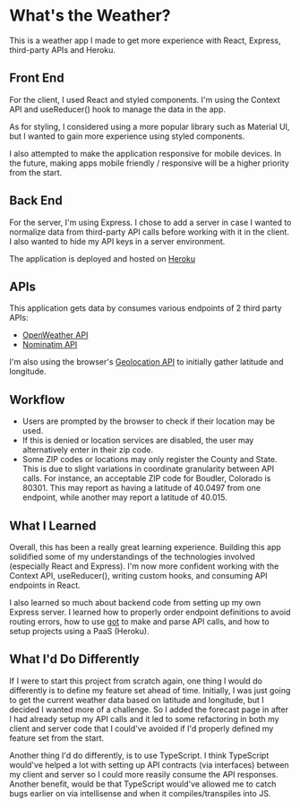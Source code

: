 # What's the Weather?
This is a weather app I made to get more experience with React, Express, third-party APIs and Heroku.

## Front End
For the client, I used React and styled components. I'm using the Context API and useReducer() hook to manage the data in the app.  

As for styling, I considered using a more popular library such as Material UI, but I wanted to gain more experience using styled components.  

I also attempted to make the application responsive for mobile devices. In the future, making apps mobile friendly / responsive will be a higher priority from the start.

## Back End
For the server, I'm using Express. I chose to add a server in case I wanted to normalize data from third-party API calls before 
working with it in the client. I also wanted to hide my API keys in a server environment.  

The application is deployed and hosted on [Heroku](https://dashboard.heroku.com/)  

## APIs
This application gets data by consumes various endpoints of 2 third party APIs:  
* [OpenWeather API](https://openweathermap.org/api)
* [Nominatim API](https://github.com/osm-search/Nominatim)

I'm also using the browser's [Geolocation API](https://developer.mozilla.org/en-US/docs/Web/API/Geolocation_API) to initially gather latitude and longitude.  

## Workflow  
* Users are prompted by the browser to check if their location may be used.  
* If this is denied or location services are disabled, the user may alternatively enter in their zip code.
* Some ZIP codes or locations may only register the County and State. This is due to slight variations in coordinate granularity between API calls. For instance, an acceptable ZIP code for Boudler, Colorado is 80301. This may report as having a latitude of 40.0497 from one endpoint, while another may report a latitude of 40.015.

## What I Learned 
Overall, this has been a really great learning experience. Building this app solidified some of my understandings of the technologies involved (especially React and Express). I'm now more confident working with the Context API, useReducer(), writing custom hooks, and consuming API endpoints in React. 

I also learned so much about backend code from setting up my own Express server. I learned how to properly order endpoint definitions to avoid routing errors, how to use [got](https://www.npmjs.com/package/got) to make and parse API calls, and how to setup projects using a PaaS (Heroku). 

## What I'd Do Differently
If I were to start this project from scratch again, one thing I would do differently is to define my feature set ahead of time. Initially, I was just going to get the current weather data based on latitude and longitude, but I decided I wanted more of a challenge. So I added the forecast page in after I had already setup my API calls and it led to some refactoring in both my client and server code that I could've avoided if I'd properly defined my feature set from the start.  

Another thing I'd do differently, is to use TypeScript. I think TypeScript would've helped a lot with setting up API contracts (via interfaces) between my client and server so I could more reasily consume the API responses. Another benefit, would be that TypeScript would've allowed me to catch bugs earlier on via intellisense and when it compiles/transpiles into JS. 
